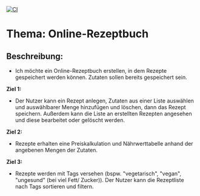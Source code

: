 [![CI](https://github.com/SebDrasdo/WebTechProjekt/actions/workflows/ci.yml/badge.svg)](https://github.com/SebDrasdo/WebTechProjekt/actions/workflows/ci.yml)

# Thema: Online-Rezeptbuch

## Beschreibung:
* Ich möchte ein Online-Rezeptbuch erstellen, in dem Rezepte gespeichert werden können. Zutaten sollen bereits
gespeichert sein.

**Ziel 1:**
* Der Nutzer kann ein Rezept anlegen, Zutaten aus einer Liste auswählen und auswählbarer Menge hinzufügen und löschen,
dann das Rezept speichern. Außerdem kann die Liste an erstellten Rezepten angesehen und diese bearbeitet oder
gelöscht werden.

**Ziel 2:**
* Rezepte erhalten eine Preiskalkulation und Nährwerttabelle anhand der angebenen Mengen der Zutaten.

**Ziel 3:**
* Rezepte werden mit Tags versehen (bspw. "vegetarisch", "vegan", "ungesund" (bei viel Fett/ Zucker)). Der Nutzer kann
die Rezeptliste nach Tags sortieren und filtern.
